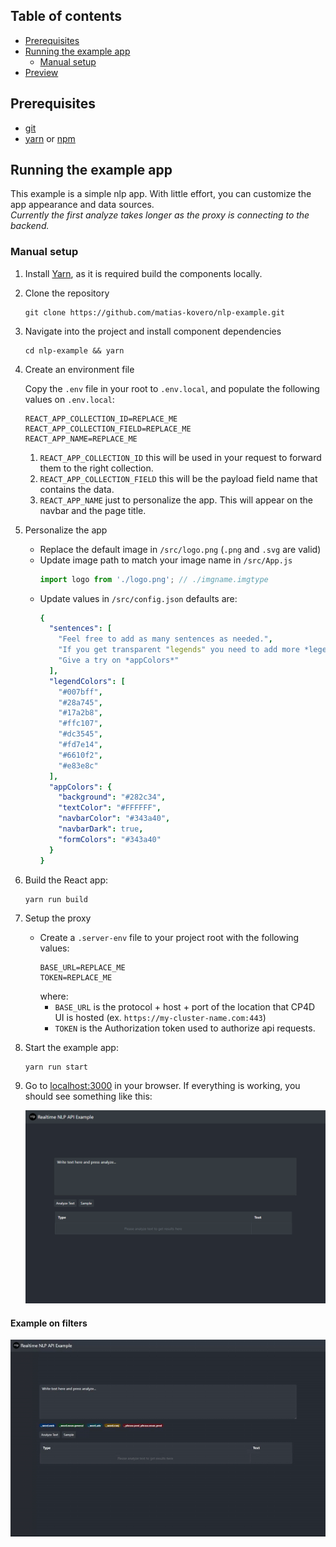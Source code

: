 ## Table of contents

<!-- toc -->
- [Prerequisites](#prerequisites)
- [Running the example app](#running-the-example-app)
  * [Manual setup](#manual-setup)  
- [Preview](#example-on-filters)
<!-- tocstop -->  
  
## Prerequisites

- [git](https://git-scm.com/book/en/v2/Getting-Started-Installing-Git)
- [yarn](https://yarnpkg.com/en/docs/install) or [npm](https://www.npmjs.com/get-npm)

## Running the example app

This example is a simple nlp app. With little effort, you can customize the app appearance and data sources.  
_Currently the first analyze takes longer as the proxy is connecting to the backend._

### Manual setup

1. Install [Yarn](https://yarnpkg.com/lang/en/docs/install), as it is required build the components locally.

2. Clone the repository

   ```
   git clone https://github.com/matias-kovero/nlp-example.git
   ```

3. Navigate into the project and install component dependencies

   ```
   cd nlp-example && yarn
   ```

4. Create an environment file

   Copy the `.env` file in your root to `.env.local`, and populate the following values on `.env.local`:
   ```
   REACT_APP_COLLECTION_ID=REPLACE_ME  
   REACT_APP_COLLECTION_FIELD=REPLACE_ME  
   REACT_APP_NAME=REPLACE_ME   
   ```

   1. `REACT_APP_COLLECTION_ID` this will be used in your request to forward them to the right collection.
   2. `REACT_APP_COLLECTION_FIELD` this will be the payload field name that contains the data.
   3. `REACT_APP_NAME` just to personalize the app. This will appear on the navbar and the page title.  

5. Personalize the app
   - Replace the default image in `/src/logo.png` (`.png` and `.svg` are valid)
   - Update image path to match your image name in `/src/App.js`
      ```js
      import logo from './logo.png'; // ./imgname.imgtype
      ```
   - Update values in `/src/config.json` defaults are:
      ```yaml
      {
        "sentences": [
          "Feel free to add as many sentences as needed.",
          "If you get transparent "legends" you need to add more *legendColors*",
          "Give a try on *appColors*"
        ],
        "legendColors": [
          "#007bff",
          "#28a745",
          "#17a2b8",
          "#ffc107",
          "#dc3545",
          "#fd7e14",
          "#6610f2",
          "#e83e8c"
        ],
        "appColors": {
          "background": "#282c34",
          "textColor": "#FFFFFF",
          "navbarColor": "#343a40",
          "navbarDark": true,
          "formColors": "#343a40"
        }
      }
      ```
5. Build the React app:

   ```
   yarn run build
   ```

6. Setup the proxy

   - Create a `.server-env` file to your project root with the following values:
     ```
     BASE_URL=REPLACE_ME
     TOKEN=REPLACE_ME
     ```
     where:
     - `BASE_URL` is the protocol + host + port of the location that CP4D UI is hosted (ex. `https://my-cluster-name.com:443`)
     - `TOKEN` is the Authorization token used to authorize api requests.

7. Start the example app:

   ```
   yarn run start
   ```

8. Go to [localhost:3000](localhost:3000) in your browser. If everything is working, you should see something like this:

   ![Example app](./docs/example-app.png)
#### Example on filters
   ![Example filter](./docs/example-filter.gif)
